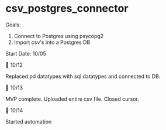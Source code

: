 # csv_postgres_connector

Goals:

1. Connect to Postgres using psycopg2
2. Import csv's into a Postgres DB

Start Date: 10/05

🐢 10/12

Replaced pd datatypes with sql datatypes and connected to DB.

🐢 10/13

MVP complete. Uploaded entire csv file. Closed cursor.

🐢 10/14

Started automation